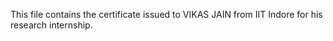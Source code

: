 This file contains the certificate issued to VIKAS JAIN from IIT Indore for his research internship.
